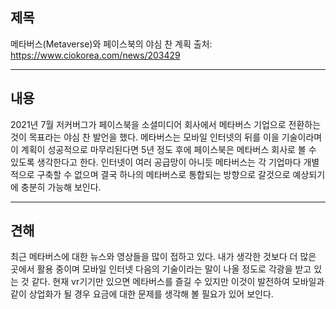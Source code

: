 ## 제목
메타버스(Metaverse)와 페이스북의 야심 찬 계획
출처: <https://www.ciokorea.com/news/203429>
***
## 내용
2021년 7월 저커버그가 페이스북을 소셜미디어 회사에서 메타버스 기업으로
 전환하는 것이 목표라는 야심 찬 발언을 했다. 메타버스는 모바일 인터넷의
 뒤를 이을 기술이라며 이 계획이 성공적으로 마무리된다면 5년 정도 후에
페이스북은 메타버스 회사로 볼 수 있도록 생각한다고 한다. 인터넷이 여러
공급망이 아니듯 메타버스는 각 기업마다 개별적으로 구축할 수 없으며 결국
 하나의 메타버스로 통합되는 방향으로 갈것으로 예상되기에 충분히 가능해
보인다.
***
## 견해
최근 메타버스에 대한 뉴스와 영상들을 많이 접하고 있다. 내가 생각한 것보다 더 많은 곳에서 활용 중이며
모바일 인터넷 다음의 기술이라는 말이 나올 정도로 각광을 받고 있는 것 같다. 현재 vr기기만 있으면
메타버스를 즐길 수 있지만 이것이 발전하여 모바일과 같이 상업화가 될 경우 요금에 대한 문제를 생각해 볼 필요가 있어 보인다.
